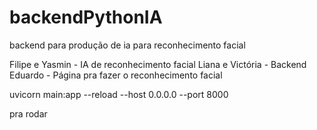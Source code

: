# backendPythonIA
backend para produção de ia para reconhecimento facial 

Filipe e Yasmin - IA de reconhecimento facial
Liana e Victória - Backend
Eduardo -  Página pra fazer o reconhecimento facial

uvicorn main:app --reload --host 0.0.0.0 --port 8000

pra rodar
